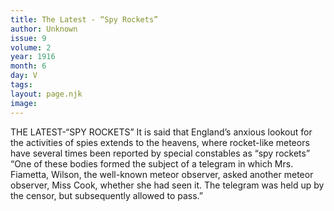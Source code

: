 ```yaml
---
title: The Latest - “Spy Rockets”
author: Unknown
issue: 9
volume: 2
year: 1916
month: 6
day: V
tags:
layout: page.njk
image:
---
```

THE LATEST-“SPY ROCKETS”      It is said that England’s anxious lookout for the activities of spies extends to the heavens, where rocket-like meteors have several times been reported by special constables as “spy rockets” “One of these bodies formed the subject of a telegram in which Mrs. Fiametta, Wilson, the well-known meteor observer, asked another meteor observer, Miss Cook, whether she had seen it. The telegram was held up by the censor, but subsequently allowed to pass.”    
